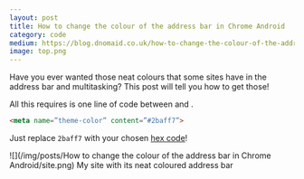```yaml
---
layout: post
title: How to change the colour of the address bar in Chrome Android
category: code
medium: https://blog.dnomaid.co.uk/how-to-change-the-colour-of-the-address-bar-multitasking-in-chrome-android-386217a150e0
image: top.png
---
```


Have you ever wanted those neat colours that some sites have in the address bar and multitasking? This post will tell you how to get those!

All this requires is one line of code between <head> and </head>.

```html
<meta name=”theme-color” content=”#2baff7”>
```

Just replace `2baff7` with your chosen [hex code](http://www.color-hex.com/)!

![](/img/posts/How to change the colour of the address bar in Chrome Android/site.png)
<span class="image-caption">My site with its neat coloured address bar</span>
